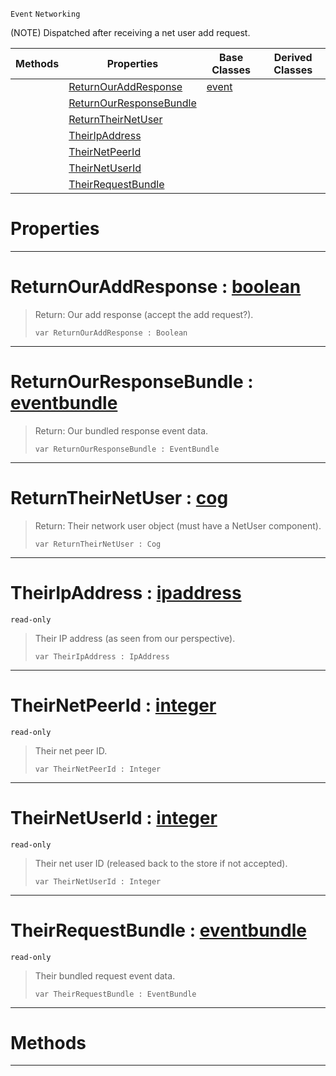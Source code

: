  `Event` `Networking`



(NOTE) Dispatched after receiving a net user add request.

|Methods|Properties|Base Classes|Derived Classes|
|---|---|---|---|
| |[ ReturnOurAddResponse](https://github.com/zeroengineteam/ZeroDocs/blob/master/code_reference/class_reference/netpeerreceiveduseraddrequest.markdown#returnouraddresponse-zer)|[event](https://github.com/zeroengineteam/ZeroDocs/blob/master/code_reference/class_reference/event.markdown)| |
| |[ ReturnOurResponseBundle](https://github.com/zeroengineteam/ZeroDocs/blob/master/code_reference/class_reference/netpeerreceiveduseraddrequest.markdown#returnourresponsebundle)| | |
| |[ ReturnTheirNetUser](https://github.com/zeroengineteam/ZeroDocs/blob/master/code_reference/class_reference/netpeerreceiveduseraddrequest.markdown#returntheirnetuser-zero)| | |
| |[ TheirIpAddress](https://github.com/zeroengineteam/ZeroDocs/blob/master/code_reference/class_reference/netpeerreceiveduseraddrequest.markdown#theiripaddress-zero-engi)| | |
| |[ TheirNetPeerId](https://github.com/zeroengineteam/ZeroDocs/blob/master/code_reference/class_reference/netpeerreceiveduseraddrequest.markdown#theirnetpeerid-zero-engi)| | |
| |[ TheirNetUserId](https://github.com/zeroengineteam/ZeroDocs/blob/master/code_reference/class_reference/netpeerreceiveduseraddrequest.markdown#theirnetuserid-zero-engi)| | |
| |[ TheirRequestBundle](https://github.com/zeroengineteam/ZeroDocs/blob/master/code_reference/class_reference/netpeerreceiveduseraddrequest.markdown#theirrequestbundle-zero)| | |


 #  Properties


---  
 #  ReturnOurAddResponse : [boolean](https://github.com/zeroengineteam/ZeroDocs/blob/master/code_reference/zilch_base_types/boolean.markdown)

> Return: Our add response (accept the add request?).
> ``` lang=cpp, name=Zilch
> var ReturnOurAddResponse : Boolean


---  
 #  ReturnOurResponseBundle : [eventbundle](https://github.com/zeroengineteam/ZeroDocs/blob/master/code_reference/class_reference/eventbundle.markdown)

> Return: Our bundled response event data.
> ``` lang=cpp, name=Zilch
> var ReturnOurResponseBundle : EventBundle


---  
 #  ReturnTheirNetUser : [cog](https://github.com/zeroengineteam/ZeroDocs/blob/master/code_reference/class_reference/cog.markdown)

> Return: Their network user object (must have a NetUser component).
> ``` lang=cpp, name=Zilch
> var ReturnTheirNetUser : Cog


---  
 #  TheirIpAddress : [ipaddress](https://github.com/zeroengineteam/ZeroDocs/blob/master/code_reference/class_reference/ipaddress.markdown)

 `read-only`

> Their IP address (as seen from our perspective).
> ``` lang=cpp, name=Zilch
> var TheirIpAddress : IpAddress


---  
 #  TheirNetPeerId : [integer](https://github.com/zeroengineteam/ZeroDocs/blob/master/code_reference/zilch_base_types/integer.markdown)

 `read-only`

> Their net peer ID.
> ``` lang=cpp, name=Zilch
> var TheirNetPeerId : Integer


---  
 #  TheirNetUserId : [integer](https://github.com/zeroengineteam/ZeroDocs/blob/master/code_reference/zilch_base_types/integer.markdown)

 `read-only`

> Their net user ID (released back to the store if not accepted).
> ``` lang=cpp, name=Zilch
> var TheirNetUserId : Integer


---  
 #  TheirRequestBundle : [eventbundle](https://github.com/zeroengineteam/ZeroDocs/blob/master/code_reference/class_reference/eventbundle.markdown)

 `read-only`

> Their bundled request event data.
> ``` lang=cpp, name=Zilch
> var TheirRequestBundle : EventBundle


---  
 #  Methods


---  
 

 